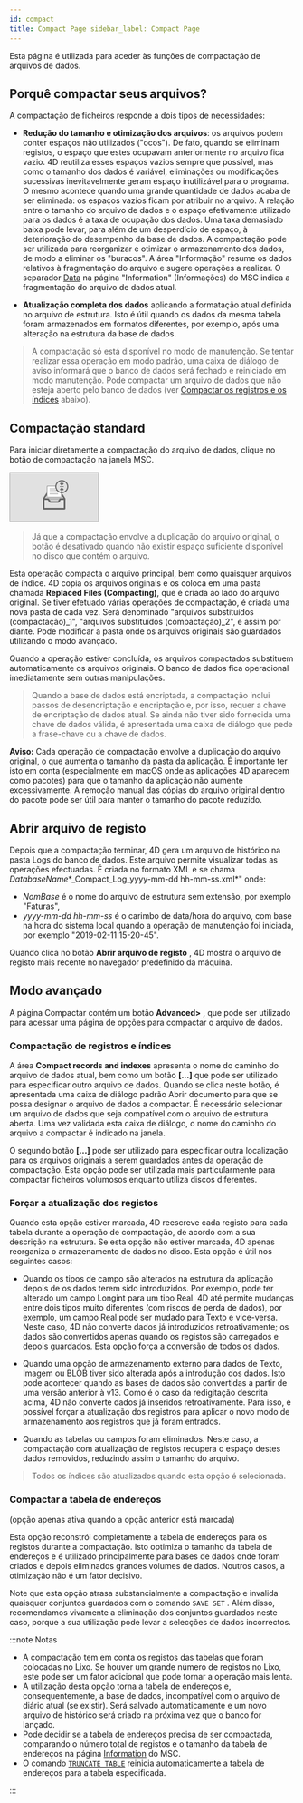 ```yaml
---
id: compact
title: Compact Page sidebar_label: Compact Page
---
```


Esta página é utilizada para aceder às funções de compactação de arquivos de dados.

## Porquê compactar seus arquivos?

A compactação de ficheiros responde a dois tipos de necessidades:

- **Redução do tamanho e otimização dos arquivos**: os arquivos podem conter espaços não utilizados ("ocos"). De fato, quando se eliminam registos, o espaço que estes ocupavam anteriormente no arquivo fica vazio. 4D reutiliza esses espaços vazios sempre que possível, mas como o tamanho dos dados é variável, eliminações ou modificações sucessivas inevitavelmente geram espaço inutilizável para o programa. O mesmo acontece quando uma grande quantidade de dados acaba de ser eliminada: os espaços vazios ficam por atribuir no arquivo. A relação entre o tamanho do arquivo de dados e o espaço efetivamente utilizado para os dados é a taxa de ocupação dos dados. Uma taxa demasiado baixa pode levar, para além de um desperdício de espaço, à deterioração do desempenho da base de dados. A compactação pode ser utilizada para reorganizar e otimizar o armazenamento dos dados, de modo a eliminar os "buracos". A área "Informação" resume os dados relativos à fragmentação do arquivo e sugere operações a realizar. O separador [Data](information.md#data) na página "Information" (Informações) do MSC indica a fragmentação do arquivo de dados atual.

- **Atualização completa dos dados** aplicando a formatação atual definida no arquivo de estrutura. Isto é útil quando os dados da mesma tabela foram armazenados em formatos diferentes, por exemplo, após uma alteração na estrutura da base de dados.
> A compactação só está disponível no modo de manutenção. Se tentar realizar essa operação em modo padrão, uma caixa de diálogo de aviso informará que o banco de dados será fechado e reiniciado em modo manutenção. Pode compactar um arquivo de dados que não esteja aberto pelo banco de dados (ver [Compactar os registros e os índices](#compact-records-and-indexes) abaixo).

## Compactação standard

Para iniciar diretamente a compactação do arquivo de dados, clique no botão de compactação na janela MSC.

![](../assets/en/MSC/MSC_compact.png)
> Já que a compactação envolve a duplicação do arquivo original, o botão é desativado quando não existir espaço suficiente disponível no disco que contém o arquivo.

Esta operação compacta o arquivo principal, bem como quaisquer arquivos de índice. 4D copia os arquivos originais e os coloca em uma pasta chamada **Replaced Files (Compacting)**, que é criada ao lado do arquivo original. Se tiver efetuado várias operações de compactação, é criada uma nova pasta de cada vez. Será denominado "arquivos substituídos (compactação)_1", "arquivos substituídos (compactação)_2", e assim por diante. Pode modificar a pasta onde os arquivos originais são guardados utilizando o modo avançado.

Quando a operação estiver concluída, os arquivos compactados substituem automaticamente os arquivos originais. O banco de dados fica operacional imediatamente sem outras manipulações.
> Quando a base de dados está encriptada, a compactação inclui passos de desencriptação e encriptação e, por isso, requer a chave de encriptação de dados atual. Se ainda não tiver sido fornecida uma chave de dados válida, é apresentada uma caixa de diálogo que pede a frase-chave ou a chave de dados.

**Aviso:** Cada operação de compactação envolve a duplicação do arquivo original, o que aumenta o tamanho da pasta da aplicação. É importante ter isto em conta (especialmente em macOS onde as aplicações 4D aparecem como pacotes) para que o tamanho da aplicação não aumente excessivamente. A remoção manual das cópias do arquivo original dentro do pacote pode ser útil para manter o tamanho do pacote reduzido.

## Abrir arquivo de registo

Depois que a compactação terminar, 4D gera um arquivo de histórico na pasta Logs do banco de dados. Este arquivo permite visualizar todas as operações efectuadas. É criada no formato XML e se chama  *DatabaseName**_Compact_Log_yyyy-mm-dd hh-mm-ss.xml*" onde:

- *NomBase* é o nome do arquivo de estrutura sem extensão, por exemplo "Faturas",
- *yyyy-mm-dd hh-mm-ss* é o carimbo de data/hora do arquivo, com base na hora do sistema local quando a operação de manutenção foi iniciada, por exemplo "2019-02-11 15-20-45".

Quando clica no botão **Abrir arquivo de registo** , 4D mostra o arquivo de registo mais recente no navegador predefinido da máquina.


## Modo avançado

A página Compactar contém um botão **Advanced>** , que pode ser utilizado para acessar uma página de opções para compactar o arquivo de dados.

### Compactação de registros e índices

A área **Compact records and indexes** apresenta o nome do caminho do arquivo de dados atual, bem como um botão **[...]** que pode ser utilizado para especificar outro arquivo de dados. Quando se clica neste botão, é apresentada uma caixa de diálogo padrão Abrir documento para que se possa designar o arquivo de dados a compactar. É necessário selecionar um arquivo de dados que seja compatível com o arquivo de estrutura aberta. Uma vez validada esta caixa de diálogo, o nome do caminho do arquivo a compactar é indicado na janela.

O segundo botão **[...]** pode ser utilizado para especificar outra localização para os arquivos originais a serem guardados antes da operação de compactação. Esta opção pode ser utilizada mais particularmente para compactar ficheiros volumosos enquanto utiliza discos diferentes.

### Forçar a atualização dos registos

Quando esta opção estiver marcada, 4D reescreve cada registo para cada tabela durante a operação de compactação, de acordo com a sua descrição na estrutura. Se esta opção não estiver marcada, 4D apenas reorganiza o armazenamento de dados no disco. Esta opção é útil nos seguintes casos:

- Quando os tipos de campo são alterados na estrutura da aplicação depois de os dados terem sido introduzidos. Por exemplo, pode ter alterado um campo Longint para um tipo Real. 4D até permite mudanças entre dois tipos muito diferentes (com riscos de perda de dados), por exemplo, um campo Real pode ser mudado para Texto e vice-versa. Neste caso, 4D não converte dados já introduzidos retroativamente; os dados são convertidos apenas quando os registos são carregados e depois guardados. Esta opção força a conversão de todos os dados.

- Quando uma opção de armazenamento externo para dados de Texto, Imagem ou BLOB tiver sido alterada após a introdução dos dados. Isto pode acontecer quando as bases de dados são convertidas a partir de uma versão anterior à v13. Como é o caso da redigitação descrita acima, 4D não converte dados já inseridos retroativamente. Para isso, é possível forçar a atualização dos registros para aplicar o novo modo de armazenamento aos registros que já foram entrados.

- Quando as tabelas ou campos foram eliminados. Neste caso, a compactação com atualização de registos recupera o espaço destes dados removidos, reduzindo assim o tamanho do arquivo.
> Todos os índices são atualizados quando esta opção é selecionada.

### Compactar a tabela de endereços

(opção apenas ativa quando a opção anterior está marcada)

Esta opção reconstrói completamente a tabela de endereços para os registos durante a compactação. Isto optimiza o tamanho da tabela de endereços e é utilizado principalmente para bases de dados onde foram criados e depois eliminados grandes volumes de dados. Noutros casos, a otimização não é um fator decisivo.

Note que esta opção atrasa substancialmente a compactação e invalida quaisquer conjuntos guardados com o comando `SAVE SET` . Além disso, recomendamos vivamente a eliminação dos conjuntos guardados neste caso, porque a sua utilização pode levar a selecções de dados incorrectos.

:::note Notas

- A compactação tem em conta os registos das tabelas que foram colocadas no Lixo. Se houver um grande número de registos no Lixo, este pode ser um fator adicional que pode tornar a operação mais lenta.
- A utilização desta opção torna a tabela de endereços e, consequentemente, a base de dados, incompatível com o arquivo de diário atual (se existir). Será salvado automaticamente e um novo arquivo de histórico será criado na próxima vez que o banco for lançado.
- Pode decidir se a tabela de endereços precisa de ser compactada, comparando o número total de registos e o tamanho da tabela de endereços na página [Information](information.md) do MSC.
- O comando [`TRUNCATE TABLE`](https://doc.4d.com/4dv19R/help/command/en/page1051.html) reinicia automaticamente a tabela de endereços para a tabela especificada.

:::
